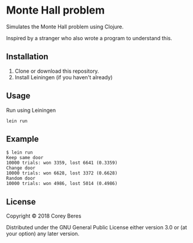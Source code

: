 # Monte Hall problem

Simulates the Monte Hall problem using Clojure.

Inspired by a stranger who also wrote a program to understand this.

## Installation

1. Clone or download this repository.
2. Install Leiningen (if you haven't already)

## Usage

Run using Leiningen

    lein run

## Example

    $ lein run
    Keep same door
    10000 trials: won 3359, lost 6641 (0.3359)
    Change door
    10000 trials: won 6628, lost 3372 (0.6628)
    Random door
    10000 trials: won 4986, lost 5014 (0.4986)

## License

Copyright © 2018 Corey Beres

Distributed under the GNU General Public License either version 3.0 or
(at your option) any later version.
